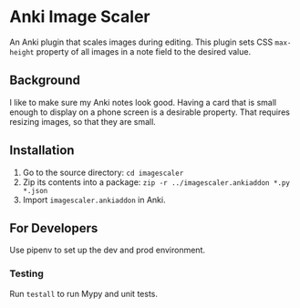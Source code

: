 # Anki Image Scaler

An Anki plugin that scales images during editing. This plugin sets CSS
`max-height` property of all images in a note field to the desired value.

## Background

I like to make sure my Anki notes look good. Having a card that is small enough
to display on a phone screen is a desirable property. That requires resizing
images, so that they are small.

## Installation

1. Go to the source directory: `cd imagescaler`
2. Zip its contents into a package: `zip -r ../imagescaler.ankiaddon *.py *.json`
3. Import `imagescaler.ankiaddon` in Anki.

## For Developers

Use pipenv to set up the dev and prod environment.

### Testing

Run `testall` to run Mypy and unit tests.
